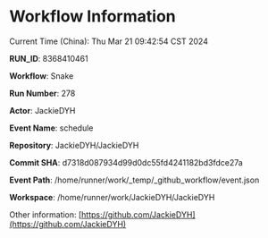 # Workflow Information

Current Time (China): Thu Mar 21 09:42:54 CST 2024  

**RUN_ID**: 8368410461  

**Workflow**: Snake  

**Run Number**: 278  

**Actor**: JackieDYH  

**Event Name**: schedule  

**Repository**: JackieDYH/JackieDYH  

**Commit SHA**: d7318d087934d99d0dc55fd4241182bd3fdce27a  

**Event Path**: /home/runner/work/_temp/_github_workflow/event.json  

**Workspace**: /home/runner/work/JackieDYH/JackieDYH  

Other information: [https://github.com/JackieDYH](https://github.com/JackieDYH)
